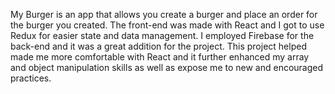 My Burger is an app that allows you create a burger and place an order for the burger you created. The front-end was made with React and I got to use Redux for easier state and data management.
I employed Firebase for the back-end and it was a great addition for the project. 
This project helped made me more comfortable with React and it further enhanced my array and object manipulation skills as well as expose me to new and encouraged practices.
